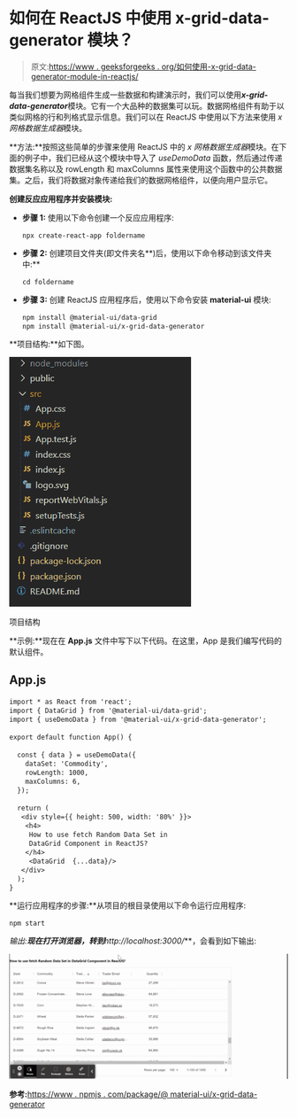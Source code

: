 # 如何在 ReactJS 中使用 x-grid-data-generator 模块？

> 原文:[https://www . geeksforgeeks . org/如何使用-x-grid-data-generator-module-in-reactjs/](https://www.geeksforgeeks.org/how-to-use-x-grid-data-generator-module-in-reactjs/)

每当我们想要为网格组件生成一些数据和构建演示时，我们可以使用***x-grid-data-generator***模块。它有一个大品种的数据集可以玩。数据网格组件有助于以类似网格的行和列格式显示信息。我们可以在 ReactJS 中使用以下方法来使用 *x 网格数据生成器*模块。

**方法:**按照这些简单的步骤来使用 ReactJS 中的 *x 网格数据生成器*模块。在下面的例子中，我们已经从这个模块中导入了 *useDemoData* 函数，然后通过传递数据集名称以及 rowLength 和 maxColumns 属性来使用这个函数中的公共数据集。之后，我们将数据对象传递给我们的数据网格组件，以便向用户显示它。

**创建反应应用程序并安装模块:**

*   **步骤 1:** 使用以下命令创建一个反应应用程序:

    ```
    npx create-react-app foldername
    ```

*   **步骤 2:** 创建项目文件夹(即文件夹名**)后，使用以下命令移动到该文件夹中:**

    ```
    cd foldername
    ```

*   **步骤 3:** 创建 ReactJS 应用程序后，使用以下命令安装 **material-ui** 模块:

    ```
    npm install @material-ui/data-grid
    npm install @material-ui/x-grid-data-generator
    ```

**项目结构:**如下图。

![](img/f04ae0d8b722a9fff0bd9bd138b29c23.png)

项目结构

**示例:**现在在 **App.js** 文件中写下以下代码。在这里，App 是我们编写代码的默认组件。

## App.js

```
import * as React from 'react';
import { DataGrid } from '@material-ui/data-grid';
import { useDemoData } from '@material-ui/x-grid-data-generator';

export default function App() {

  const { data } = useDemoData({
    dataSet: 'Commodity',
    rowLength: 1000,
    maxColumns: 6,
  });

  return (
   <div style={{ height: 500, width: '80%' }}>
    <h4>
     How to use fetch Random Data Set in 
     DataGrid Component in ReactJS?
    </h4>
     <DataGrid  {...data}/>
   </div>
  );
}
```

**运行应用程序的步骤:**从项目的根目录使用以下命令运行应用程序:

```
npm start
```

**输出:**现在打开浏览器，转到***http://localhost:3000/***，会看到如下输出:

![](img/d64406220d2f09a1f7bfba90afdf5aa7.png)

**参考:**[https://www . npmjs . com/package/@ material-ui/x-grid-data-generator](https://www.npmjs.com/package/@material-ui/x-grid-data-generator)